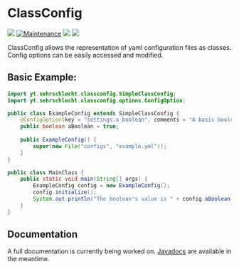 # ClassConfig
![](https://github.com/sehrschlechtYT/ClassConfig/actions/workflows/tests.yml/badge.svg)
[![Maintenance](https://img.shields.io/badge/Maintained%3F-yes-green.svg)](https://GitHub.com/sehrschlechtYT/KeepItems/graphs/commit-activity)
[![](https://dcbadge.vercel.app/api/server/crHgFwH2Gt)](https://discord.gg/crHgFwH2Gt)
![](https://dcbadge.vercel.app/api/shield/450685365876162573)

ClassConfig allows the representation of yaml configuration files as classes.  
Config options can be easily accessed and modified.

## Basic Example:

```java
import yt.sehrschlecht.classconfig.SimpleClassConfig;
import yt.sehrschlecht.classconfig.options.ConfigOption;

public class ExampleConfig extends SimpleClassConfig {
    @ConfigOption(key = "settings.a_boolean", comments = "A basic boolean setting")
    public boolean aBoolean = true;
    
    public ExampleConfig() {
        super(new File("configs", "example.yml"));
    }
}

public class MainClass {
    public static void main(String[] args) {
        ExampleConfig config = new ExampleConfig();
        config.initialize();
        System.out.println("The boolean's value is " + config.aBoolean + "!");
    }
}
```

## Documentation

A full documentation is currently being worked on. [Javadocs](https://sehrschlechtyt.github.io/ClassConfig/javadocs/) are available in the meantime.